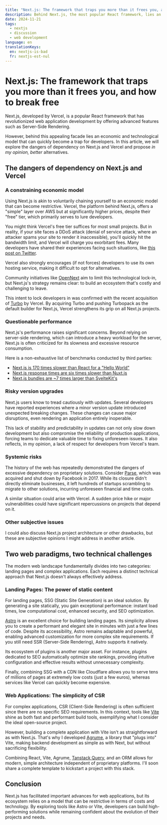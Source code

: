 ```yaml
---
title: "Next.js: The framework that traps you more than it frees you, and how to break free"
description: Behind Next.js, the most popular React framework, lies an economic and technological model that can quickly become a trap for developers. In this article, we explore the dangers of dependency on Next.js and Vercel and suggest alternatives.
date: 2024-11-21
tags:
  - nextjs
  - discussion
  - web development
language: en
translationKeys:
  en: nextjs-is-bad
  fr: nextjs-est-nul
---
```


# Next.js: The framework that traps you more than it frees you, and how to break free

Next.js, developed by Vercel, is a popular React framework that has
revolutionized web application development by offering advanced features
such as Server-Side Rendering.

However, behind this appealing facade lies an economic and technological
model that can quickly become a trap for developers. In this article, we will
explore the dangers of dependency on Next.js and Vercel and propose
*in my opinion, better* alternatives.

## The dangers of dependency on Next.js and Vercel

### A constraining economic model

Using Next.js is akin to voluntarily chaining yourself to an economic model
that can become restrictive. Vercel, the platform behind Next.js, offers a
"simple" layer over AWS but at significantly higher prices, despite their
"free" tier, which primarily serves to lure developers.

You might think Vercel's free tier suffices for most small projects. But in
reality, if your site faces a DDoS attack (denial of service attack, where
an attacker spams your site to render it inaccessible), you'll quickly hit
the bandwidth limit, and Vercel will charge you exorbitant fees. Many
developers have shared their experiences facing such situations, like [this
post on Twitter](https://x.com/T_Zahil/status/1808764723103416620).

Vercel also strongly encourages (if not forces) developers to use its own
hosting service, making it difficult to opt for alternatives.

Community initiatives like [OpenNext](https://opennext.js.org/) aim to limit
this technological lock-in, but Next.js's strategy remains clear: to build
an ecosystem that's costly and challenging to leave.

This intent to lock developers in was confirmed with the recent acquisition
of [Turbo](https://turbo.build/) by Vercel. By acquiring Turbo and pushing
Turbopack as the default builder for Next.js, Vercel strengthens its grip
on all Next.js projects.

### Questionable performance

Next.js's performance raises significant concerns. Beyond relying on
server-side rendering, which can introduce a heavy workload for the server,
Next.js is often criticized for its slowness and excessive resource
consumption.

Here is a non-exhaustive list of benchmarks conducted by third parties:

- [Next.js is 170 times slower than React for a "Hello World"](https://x.com/thdxr/status/1777782835249553517)
- [Next.js response times are six times slower than Nuxt.js](https://x.com/icarusgkx/status/1664015769280163840)
- [Next.js bundles are ~7 times larger than SvelteKit's](https://x.com/khromov/status/1831123411789025365)

### Risky version upgrades

Next.js users know to tread cautiously with updates. Several developers have
reported experiences where a minor version update introduced unexpected
breaking changes. These changes can cause major disruptions, even rendering
an application entirely inoperable.

This lack of stability and predictability in updates can not only slow down
development but also compromise the reliability of production applications,
forcing teams to dedicate valuable time to fixing unforeseen issues. It also
reflects, in my opinion, a lack of respect for developers from Vercel's team.

### Systemic risks

The history of the web has repeatedly demonstrated the dangers of excessive
dependency on proprietary solutions. Consider [Parse](https://en.wikipedia.org/wiki/Parse,_Inc.), which was acquired
and shut down by Facebook in 2017. While its closure didn't directly
eliminate businesses, it left hundreds of startups scrambling to migrate to
other solutions, incurring unforeseen financial and time costs.

A similar situation could arise with Vercel. A sudden price hike or major
vulnerabilities could have significant repercussions on projects that depend
on it.

### Other subjective issues

I could also discuss Next.js project architecture or other drawbacks, but
these are subjective opinions I might address in another article.

## Two web paradigms, two technical challenges

The modern web landscape fundamentally divides into two categories: landing
pages and complex applications. Each requires a distinct technical approach
that Next.js doesn't always effectively address.

### Landing Pages: The power of static content

For landing pages, SSG (Static Site Generation) is an ideal solution. By
generating a site statically, you gain exceptional performance: instant load
times, low computational cost, enhanced security, and SEO optimization.

[Astro](https://astro.build/) is an excellent choice for building landing
pages. Its simplicity allows you to create a performant and elegant site in
minutes with just a few lines of code. Despite its accessibility, Astro
remains adaptable and powerful, enabling advanced customization for more
complex site requirements. If you still need SSR (Server-Side Rendering),
Astro supports it natively.

Its ecosystem of plugins is another major asset. For instance, plugins
dedicated to SEO automatically optimize site rankings, providing intuitive
configuration and effective results without unnecessary complexity.

Finally, combining SSG with a CDN like Cloudflare allows you to serve tens
of millions of pages at extremely low costs (just a few euros), whereas
services like Vercel can quickly become expensive.

### Web Applications: The simplicity of CSR

For complex applications, CSR (Client-Side Rendering) is often sufficient
since there are no specific SEO requirements. In this context, tools like
[Vite](https://vite.dev/) shine as both fast and performant build tools,
exemplifying what I consider the ideal open-source project.

However, building a complete application with Vite isn't as straightforward
as with Next.js. That's why I developed [Agrume](https://agrume.js.org/), a
library that "plugs into" Vite, making backend development as simple as with
Next, but without sacrificing flexibility.

Combining React, Vite, Agrume, [Tanstack Query](https://tanstack.com/query/),
and an ORM allows for modern, simple architecture independent of proprietary
platforms. I'll soon share a complete template to kickstart a project with
this stack.

## Conclusion

Next.js has facilitated important advances for web applications, but its
ecosystem relies on a model that can be restrictive in terms of costs and
technology. By exploring tools like Astro or Vite, developers can build
high-performing solutions while remaining confident about the evolution of
their projects and needs.
